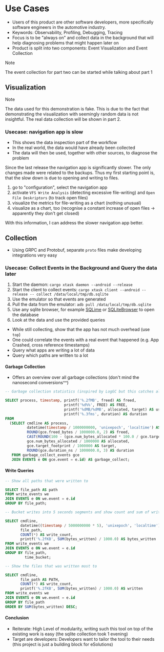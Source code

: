<!--
SPDX-FileCopyrightText: 2025 Tom Weisshuhn <tom.weisshuhn@fau.de>
SPDX-FileCopyrightText: 2025 Franz Schlicht <franz.schlicht@gmail.com>
SPDX-FileCopyrightText: 2025 Felix Hilgers <felix.hilgers@fau.de>

SPDX-License-Identifier: MIT
-->

# Use Cases

- Users of this product are other software developers, more specifically software engineers in the automotive industry.
- Keywords: Observability, Profiling, Debugging, Tracing
- Focus is to be "always on" and collect data in the background that will help diagnosing problems that might happen later on
- Product is split into two components: Event Visualization and Event Collection

> [!NOTE]
> The event collection for part two can be started while talking about part 1

## Visualization 

> [!NOTE]
> The data used for this demonstration is fake. 
> This is due to the fact that demonstrating the visualization with seemingly random data is not insightful.
> The real data collection will be shown in part 2.

### Usecase: navigation app is slow

- This shows the data inspection part of the workflow
- In the real world, the data would have already been collected
- The data will then be used, together with other sources, to diagnose the problem

Since the last release the navigation app is significantly slower. 
The only changes made were related to the backups. 
Thus my first starting point is, that the slow down is due to opening and writing to files.

1. go to "configuration", select the navigation app
2. activate `VFS Write Analysis` (detecting excessive file-writing) and `Open File Deskriptors` (to track open files)
3. visualize the metrics for file-writing as a chart (nothing unusual)
4. visualize as a chart, too (recognise a constant increase of open files -> apparently they don't get closed)

With this information, I can address the slower navigation app better.

## Collection

- Using GRPC and Protobuf, separate `proto` files make developing integrations very easy

### Usecase: Collect Events in the Background and Query the data later

1. Start the daemon: `cargo xtask daemon --android --release`
2. Start the client to collect events: `cargo xtask client --android --release -- collect /data/local/tmp/db.sqlite`
3. Use the emulator so that events are generated
4. Pull the data from the emulator: `adb pull /data/local/tmp/db.sqlite`
5. Use any sqlite browser, for example [SQLime](https://sqlime.org/) or [SQLiteBrowser](https://sqlitebrowser.org/) to open the database
6. Look at the data and use the provided queries

- While still collecting, show that the app has not much overhead (use `top`)
- One could correlate the events with a real event that happened (e.g. App Crashed, cross reference timestamps)
- Query what apps are writing a lot of data
- Query which paths are written to a lot

#### Garbage Collection

- Offers an overview over all garbage collections (don't mind the nanosecond conversions^^)

```sql
-- Garbage collection statistics (inspired by LogGC but this catches all garbage collections)

SELECT process, timestamp, printf('%.2fMB', freed) AS freed,
                           printf('%d%%', FREE) AS FREE,
                           printf('%dMB/%dMB', allocated, target) AS used,
                           printf('%.3fms', duration) AS duration
FROM
  (SELECT cmdline AS process,
          datetime(timestamp / 1000000000, 'unixepoch', 'localtime') AS timestamp,
          ROUND(gce.freed_bytes / 1000000.0, 2) AS freed,
          CAST(ROUND(100 - (gce.num_bytes_allocated * 100.0 / gce.target_footprint)) AS INTEGER) AS FREE,
          gce.num_bytes_allocated / 1000000 AS allocated,
          gce.target_footprint / 1000000 AS target,
          ROUND(gce.duration_ns / 1000000.0, 3) AS duration
   FROM garbage_collect_events gce
   JOIN EVENTS e ON gce.event = e.id) AS garbage_collect;
```

#### Write Queries

```sql
-- Show all paths that were written to

SELECT file_path AS path
FROM write_events we
JOIN EVENTS e ON we.event = e.id
GROUP BY file_path;
```

```sql
-- Bucket writes into 5 seconds segments and show count and sum of written bytes

SELECT cmdline,
       datetime((timestamp / 5000000000 * 5), 'unixepoch', 'localtime') AS time_bucket,
       file_path,
       COUNT(*) AS write_count,
       printf('%.2fKB', SUM(bytes_written) / 1000.0) AS bytes_written
FROM write_events we
JOIN EVENTS e ON we.event = e.id
GROUP BY file_path,
         time_bucket;
```

```sql
-- Show the files that was written most to

SELECT cmdline,
       file_path AS PATH,
       COUNT(*) AS write_count,
       printf('%.2fKB', SUM(bytes_written) / 1000.0) AS written
FROM write_events we
JOIN EVENTS e ON we.event = e.id
GROUP BY file_path
ORDER BY SUM(bytes_written) DESC;
```

#### Conclusion

- Reiterate: High Level of modularity, writing such this tool on top of the existing work is easy (the sqlite collection took 1 evening)
- Target are developers: Developers want to tailor the tool to their needs (this project is just a building block for eSolutions)